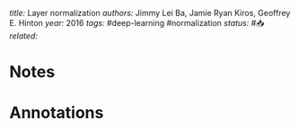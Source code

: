 *title:* Layer normalization
*authors:* Jimmy Lei Ba, Jamie Ryan Kiros, Geoffrey E. Hinton
*year:* 2016
*tags:* #deep-learning #normalization
*status:* #📥
*related:*

# Notes 

# Annotations